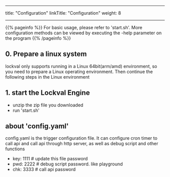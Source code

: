 
---
title: "Configuration"
linkTitle: "Configuration"
weight: 8

---

{{% pageinfo %}}
For basic usage, please refer to 'start.sh'. More configuration methods can be viewed by executing the -help parameter on the program
{{% /pageinfo %}}

## 0. Prepare a linux system
lockval only supports running in a Linux 64bit(arm/amd) environment, so you need to prepare a Linux operating environment. Then continue the following steps in the Linux environment

## 1. start the Lockval Engine
- unzip the zip file you downloaded
- run 'start.sh'

## about 'config.yaml'
config.yaml is the trigger configuration file. It can configure cron timer to call api and call api through http server, as well as debug script and other functions
- key: 1111 # update this file password
- pwd: 2222 # debug script password. like playground
- chk: 3333 # call api password
